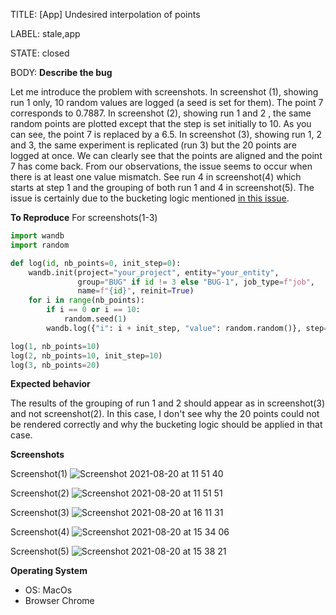 TITLE:
[App] Undesired interpolation of points

LABEL:
stale,app

STATE:
closed

BODY:
**Describe the bug**

Let me introduce the problem with screenshots. In screenshot (1), showing run 1 only, 10 random values are logged (a seed is set for them). The point 7 corresponds to 0.7887. In screenshot (2), showing run 1 and 2 , the same random points are plotted except that the step is set initially to 10. As you can see, the point 7 is replaced by a 6.5. In screenshot (3), showing run 1, 2 and 3, the same experiment is replicated (run 3) but the 20 points are logged at once. We can clearly see that the points are aligned and the point 7 has come back. From our observations, the issue seems to occur when there is at least one value mismatch. See run 4 in screenshot(4) which starts at step 1 and the grouping of both run 1 and 4 in screenshot(5). The issue is certainly due to the bucketing logic mentioned [in this issue](https://github.com/wandb/client/issues/2384#issuecomment-878724949). 

**To Reproduce**
For screenshots(1-3)
```python
import wandb
import random

def log(id, nb_points=0, init_step=0):
    wandb.init(project="your_project", entity="your_entity",
               group="BUG" if id != 3 else "BUG-1", job_type=f"job",
               name=f"{id}", reinit=True)
    for i in range(nb_points):
        if i == 0 or i == 10:
            random.seed(1)
        wandb.log({"i": i + init_step, "value": random.random()}, step=init_step + i)

log(1, nb_points=10)
log(2, nb_points=10, init_step=10)
log(3, nb_points=20)
```

**Expected behavior**

The results of the grouping of run 1 and 2 should appear as in screenshot(3) and not  screenshot(2). In this case, I don't see why the 20 points could not be rendered correctly and why the bucketing logic should be applied in that case.

**Screenshots**

Screenshot(1)
![Screenshot 2021-08-20 at 11 51 40](https://user-images.githubusercontent.com/32166486/130215618-61982cd6-00a1-4554-abfd-1f44c21df805.png)

Screenshot(2)
![Screenshot 2021-08-20 at 11 51 51](https://user-images.githubusercontent.com/32166486/130215627-3743a508-ab33-4ee7-bb5a-18ca73c65456.png)

Screenshot(3)
![Screenshot 2021-08-20 at 16 11 31](https://user-images.githubusercontent.com/32166486/130246989-3934d140-a7ee-406e-8529-15b5e023445a.png)
<!-- ![Screenshot 2021-08-20 at 11 52 02](https://user-images.githubusercontent.com/32166486/130215639-5f3ccd1c-8bd1-4489-ba2b-a1618b052c3d.png) -->

Screenshot(4)
![Screenshot 2021-08-20 at 15 34 06](https://user-images.githubusercontent.com/32166486/130241307-fad34f2d-01b6-4185-9279-44b1547a586b.png)

Screenshot(5)
![Screenshot 2021-08-20 at 15 38 21](https://user-images.githubusercontent.com/32166486/130241902-9a3086df-ee9a-429c-aded-9cf7593397a4.png)

**Operating System**
 - OS: MacOs
 - Browser Chrome



